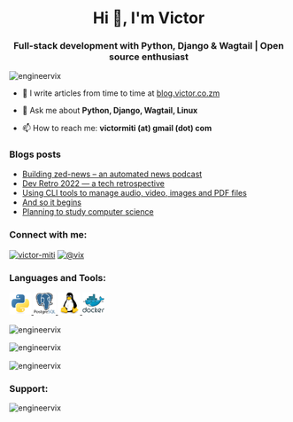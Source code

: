 <h1 align="center">Hi 👋, I'm Victor</h1>
<h3 align="center">Full-stack development with Python, Django & Wagtail | Open source enthusiast</h3>

<p align="left"> <img src="https://komarev.com/ghpvc/?username=engineervix&label=Profile%20views&color=0e75b6&style=flat-square" alt="engineervix" /> </p>

- 📝 I write articles from time to time at [blog.victor.co.zm](blog.victor.co.zm)

- 💬 Ask me about **Python, Django, Wagtail, Linux**

- 📫 How to reach me: **victormiti (at) gmail (dot) com**

### Blogs posts

<!-- BLOG-POST-LIST:START -->
- [Building zed-news – an automated news podcast](https://blog.victor.co.zm/building-zed-news-an-automated-news-podcast)
- [Dev Retro 2022 — a tech retrospective](https://blog.victor.co.zm/dev-retro-2022)
- [Using CLI tools to manage audio, video, images and PDF files](https://blog.victor.co.zm/multimedia-cli-tools)
- [And so it begins](https://blog.victor.co.zm/and-so-it-begins)
- [Planning to study computer science](https://blog.victor.co.zm/planning-to-study-cs)
<!-- BLOG-POST-LIST:END -->

<h3 align="left">Connect with me:</h3>
<p align="left">
<a href="https://linkedin.com/in/victor-miti" target="blank"><img align="center" src="https://raw.githubusercontent.com/rahuldkjain/github-profile-readme-generator/master/src/images/icons/Social/linked-in-alt.svg" alt="victor-miti" height="30" width="40" /></a>
<a href="https://hashnode.com/@vix" target="blank"><img align="center" src="https://raw.githubusercontent.com/rahuldkjain/github-profile-readme-generator/master/src/images/icons/Social/hashnode.svg" alt="@vix" height="30" width="40" /></a>
</p>

<h3 align="left">Languages and Tools:</h3>
<p align="left"> <a href="https://www.python.org" target="_blank" rel="noreferrer"> <img src="https://raw.githubusercontent.com/devicons/devicon/master/icons/python/python-original.svg" alt="python" width="40" height="40"/> </a> <a href="https://www.postgresql.org" target="_blank" rel="noreferrer"> <img src="https://raw.githubusercontent.com/devicons/devicon/master/icons/postgresql/postgresql-original-wordmark.svg" alt="postgresql" width="40" height="40"/> </a> <a href="https://www.linux.org/" target="_blank" rel="noreferrer"> <img src="https://raw.githubusercontent.com/devicons/devicon/master/icons/linux/linux-original.svg" alt="linux" width="40" height="40"/> </a> <a href="https://www.docker.com/" target="_blank" rel="noreferrer"> <img src="https://raw.githubusercontent.com/devicons/devicon/master/icons/docker/docker-original-wordmark.svg" alt="docker" width="40" height="40"/> </a> </p>

<p><img align="center" src="https://github-readme-stats.vercel.app/api/top-langs?username=engineervix&show_icons=true&locale=en&layout=compact" alt="engineervix" /></p>

<p><img align="center" src="https://github-readme-stats.vercel.app/api?username=engineervix&show_icons=true&locale=en" alt="engineervix" /></p>

<p><img align="center" src="https://github-readme-streak-stats.herokuapp.com/?user=engineervix&" alt="engineervix" /></p>

<h3 align="left">Support:</h3>
<p><a href="https://ko-fi.com/engineervix"> <img align="left" src="https://cdn.ko-fi.com/cdn/kofi3.png?v=3" height="50" width="210" alt="engineervix" /></a></p><br><br><br>
